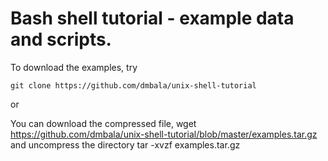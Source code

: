
# Bash shell tutorial - example data and scripts. 

To download the examples, try 

    git clone https://github.com/dmbala/unix-shell-tutorial

or 

You can download the compressed file, 
    wget https://github.com/dmbala/unix-shell-tutorial/blob/master/examples.tar.gz
and uncompress the directory
    tar -xvzf examples.tar.gz 

